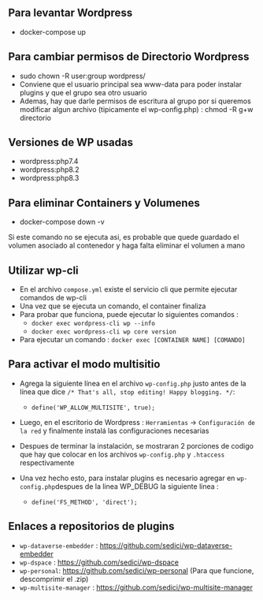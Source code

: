## Para levantar Wordpress

- docker-compose up

## Para cambiar permisos de Directorio Wordpress

- sudo chown -R user:group wordpress/
- Conviene que el usuario principal sea www-data para poder instalar plugins y que el grupo sea otro usuario
- Ademas, hay que darle permisos de escritura al grupo por si queremos modificar algun archivo (tipicamente el wp-config.php) : chmod -R g+w directorio

## Versiones de WP usadas 

- wordpress:php7.4
- wordpress:php8.2
- wordpress:php8.3

## Para eliminar Containers y Volumenes 

- docker-compose down -v

Si este comando no se ejecuta asi, es probable que quede guardado el volumen asociado al contenedor y haga falta eliminar 
el volumen a mano

## Utilizar wp-cli

- En el archivo `compose.yml` existe el servicio cli que permite ejecutar comandos de wp-cli
- Una vez que se ejecuta un comando, el container finaliza
- Para probar que funciona, puede ejecutar lo siguientes comandos : 
	- `docker exec wordpress-cli wp --info`
	-	`docker exec wordpress-cli wp core version`
- Para ejecutar un comando : `docker exec [CONTAINER NAME] [COMANDO]`


## Para activar el modo multisitio

- Agrega la siguiente línea en el archivo `wp-config.php` justo antes de la línea que dice `/* That's all, stop editing! Happy blogging. */`:
	- `define('WP_ALLOW_MULTISITE', true);`

- Luego, en el escritorio de Wordpress : `Herramientas` -> `Configuración de la red` y finalmente instalá las configuraciones necesarias

- Despues de terminar la instalación, se mostraran 2 porciones de codigo que hay que colocar en los archivos `wp-config.php` y `.htaccess` respectivamente

- Una vez hecho esto, para instalar plugins es necesario agregar en `wp-config.php`despues de la linea WP_DEBUG la siguiente linea : 
	- `define('FS_METHOD', 'direct');`

## Enlaces a repositorios de plugins

- `wp-dataverse-embedder` : https://github.com/sedici/wp-dataverse-embedder
- `wp-dspace` : https://github.com/sedici/wp-dspace
- `wp-personal`: https://github.com/sedici/wp-personal (Para que funcione, descomprimir el .zip)
- `wp-multisite-manager` : https://github.com/sedici/wp-multisite-manager

